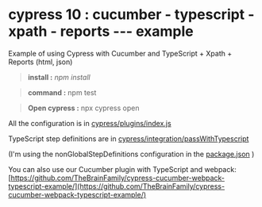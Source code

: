 # cypress 10 : cucumber - typescript - xpath - reports --- example
Example of using Cypress with Cucumber and TypeScript + Xpath + Reports (html, json)

> **install :** *npm install*

> **command :** npm test

> **Open cypress :** npx cypress open

All the configuration is in [cypress/plugins/index.js](cypress/plugins/index.js)

TypeScript step definitions are in [cypress/integration/passWithTypescript](cypress/integration/passWithTypescript)

(I'm using the nonGlobalStepDefinitions configuration in the [package.json](package.json) )

You can also use our Cucumber plugin with TypeScript and webpack: [https://github.com/TheBrainFamily/cypress-cucumber-webpack-typescript-example/](https://github.com/TheBrainFamily/cypress-cucumber-webpack-typescript-example/)
